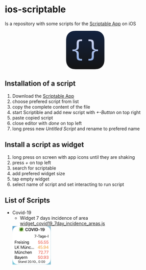 # ios-scriptable

Is a repository with some scripts for the [Scriptable App](https://scriptable.app/) on iOS

<p align="center">
    <a href="https://scriptable.app/">
        <img width=120" src="images/scriptable.png">
    </a>
</p>

## Installation of a script

1. Download the [Scriptable App](https://apps.apple.com/us/app/scriptable/id1405459188?uo=4)
2. choose prefered script from list
3. copy the complete content of the file
4. start Scriptible and add new script with *+-Button* on top right
5. paste copied script
6. close editor with *done* on top left
7. long press new *Untitled Script* and rename to prefered name

## Install a script as widget

1. long press on screen with app icons until they are shaking
2. press *+* on top left
3. search for scriptable
4. add prefered widget size
5. tap empty widget
6. select name of script and set interacting to run script

## List of Scripts

* Covid-19
  * Widget 7 days incidence of area [widget_covid19_7day_incidence_areas.js](widget_covid19_7day_incidence_areas.js)
  <img src="images/widget_covid19_7day_incidence_areas.png" width="120"/>  
